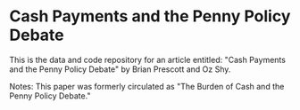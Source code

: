 # Cash Payments and the Penny Policy Debate

This is the data and code repository for an article entitled: "Cash Payments and the Penny Policy Debate"
by Brian Prescott and Oz Shy. 

Notes: This paper was formerly circulated as "The Burden of Cash and the Penny Policy Debate." 
